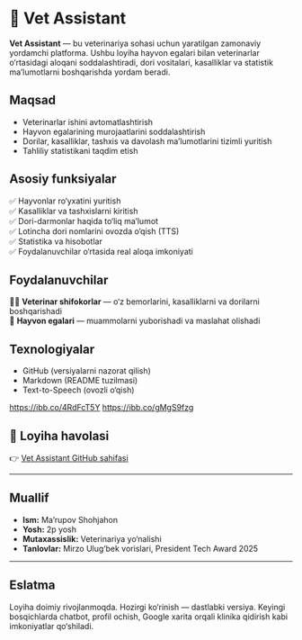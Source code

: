 # 🐾 Vet Assistant

**Vet Assistant** — bu veterinariya sohasi uchun yaratilgan zamonaviy yordamchi platforma. Ushbu loyiha hayvon egalari bilan veterinarlar o‘rtasidagi aloqani soddalashtiradi, dori vositalari, kasalliklar va statistik ma’lumotlarni boshqarishda yordam beradi.

##  Maqsad

- Veterinarlar ishini avtomatlashtirish
- Hayvon egalarining murojaatlarini soddalashtirish
- Dorilar, kasalliklar, tashxis va davolash ma’lumotlarini tizimli yuritish
- Tahliliy statistikani taqdim etish

##  Asosiy funksiyalar

✅ Hayvonlar ro‘yxatini yuritish  
✅ Kasalliklar va tashxislarni kiritish  
✅ Dori-darmonlar haqida to‘liq ma’lumot  
✅ Lotincha dori nomlarini ovozda o‘qish (TTS)  
✅ Statistika va hisobotlar  
✅ Foydalanuvchilar o‘rtasida real aloqa imkoniyati  

##  Foydalanuvchilar

👩‍⚕️ **Veterinar shifokorlar** — o‘z bemorlarini, kasalliklarni va dorilarni boshqarishadi  
👤 **Hayvon egalari** — muammolarni yuborishadi va maslahat olishadi  

##  Texnologiyalar

- GitHub (versiyalarni nazorat qilish)
- Markdown (README tuzilmasi)
- Text-to-Speech (ovozli o‘qish)


https://ibb.co/4RdFcT5Y
https://ibb.co/gMgS9fzg


## 🔗 Loyiha havolasi

👉 [Vet Assistant GitHub sahifasi](https://github.com/shohjahon0811/Vet-assistant)

---

##  Muallif

- **Ism:** Ma’rupov Shohjahon
- **Yosh:** 2p yosh
- **Mutaxassislik:** Veterinariya yo‘nalishi
- **Tanlovlar:** Mirzo Ulug‘bek vorislari, President Tech Award 2025

---

##  Eslatma

Loyiha doimiy rivojlanmoqda. Hozirgi ko‘rinish — dastlabki versiya. Keyingi bosqichlarda chatbot, profil ochish, Google xarita orqali klinika qidirish kabi imkoniyatlar qo‘shiladi.

